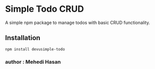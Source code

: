 # Simple Todo CRUD

A simple npm package to manage todos with basic CRUD functionality.

## Installation

```bash
npm install devusimple-todo
```
### author : Mehedi Hasan